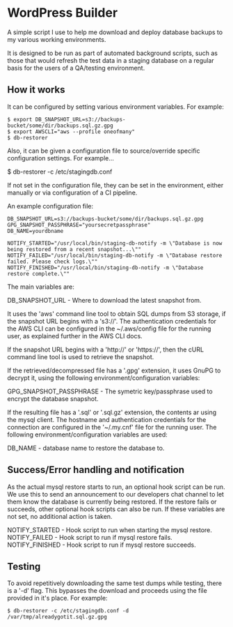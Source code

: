 WordPress Builder
=================

A simple script I use to help me download and deploy database backups to my various working environments.

It is designed to be run as part of automated background scripts, such as those that would refresh the test data in a staging database on a regular basis for the users of a QA/testing environment.


How it works
------------

It can be configured by setting various environment variables. For example:

```
$ export DB_SNAPSHOT_URL=s3://backups-bucket/some/dir/backups.sql.gz.gpg
$ export AWSCLI="aws --profile oneofmany"
$ db-restorer
```

Also, it can be given a configuration file to source/override specific configuration settings. For example...

$ db-restorer -c /etc/stagingdb.conf

If not set in the configuration file, they can be set in the environment, either manually or via configuration of a CI pipeline.

An example configuration file:

```
DB_SNAPSHOT_URL=s3://backups-bucket/some/dir/backups.sql.gz.gpg
GPG_SNAPSHOT_PASSPHRASE="yoursecretpassphrase"
DB_NAME=yourdbname

NOTIFY_STARTED="/usr/local/bin/staging-db-notify -m \"Database is now being restored from a recent snapshot...\""
NOTIFY_FAILED="/usr/local/bin/staging-db-notify -m \"Database restore failed. Please check logs.\""
NOTIFY_FINISHED="/usr/local/bin/staging-db-notify -m \"Database restore complete.\""

```

The main variables are:

DB_SNAPSHOT_URL - Where to download the latest snapshot from.

It uses the 'aws' command line tool to obtain SQL dumps from S3 storage, if the snapshot URL begins with a 's3://'. The authentication credentials for the AWS CLI can be configured in the ~/.aws/config file for the running user, as explained further in the AWS CLI docs.

If the snapshot URL begins with a 'http://' or 'https://', then the cURL command line tool is used to retrieve the snapshot.

If the retrieved/decompressed file has a '.gpg' extension, it uses GnuPG to decrypt it, using the following environment/configuration variables:

GPG_SNAPSHOT_PASSPHRASE - The symetric key/passphrase used to encrypt the database snapshot.

If the resulting file has a '.sql' or '.sql.gz' extension, the contents ar using the mysql client. The hostname and authentication credentials for the connection are configured in the '~/.my.cnf' file for the running user. The following environment/configuration variables are used:

DB_NAME - database name to restore the database to.


Success/Error handling and notification
---------------------------------------

As the actual mysql restore starts to run, an optional hook script can be run. We use this to send an announcement to our developers chat channel to let them know the database is currently being restored. If the restore fails or succeeds, other optional hook scripts can also be run. If these variables are not set, no additional action is taken.

NOTIFY_STARTED - Hook script to run when starting the mysql restore.
NOTIFY_FAILED - Hook script to run if mysql restore fails.
NOTIFY_FINISHED - Hook script to run if mysql restore succeeds.


Testing
-------

To avoid repetitively downloading the same test dumps while testing, there is a '-d' flag. This bypasses the download and proceeds using the file provided in it's place. For example:

```
$ db-restorer -c /etc/stagingdb.conf -d /var/tmp/alreadygotit.sql.gz.gpg
```


